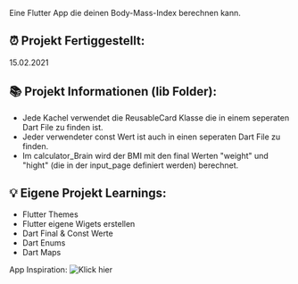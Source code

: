 Eine Flutter App die deinen Body-Mass-Index berechnen kann.

## ⏰ Projekt Fertiggestellt:
15.02.2021

## 📚 Projekt Informationen (lib Folder):
- Jede Kachel verwendet die ReusableCard Klasse die in einem seperaten Dart File zu finden ist.
- Jeder verwendeter const Wert ist auch in einen seperaten Dart File zu finden.
- Im calculator_Brain wird der BMI mit den final Werten "weight" und "hight" (die in der input_page definiert werden) berechnet.

## 💡 Eigene Projekt Learnings:
- Flutter Themes
- Flutter eigene Wigets erstellen
- Dart Final & Const Werte
- Dart Enums
- Dart Maps

App Inspiration: ![Klick hier](https://dribbble.com/shots/4585382-Simple-BMI-Calculator)
